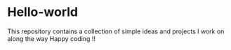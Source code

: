 # Hello-world
This repository contains a collection of simple ideas and projects I work on along the way
Happy coding !!

